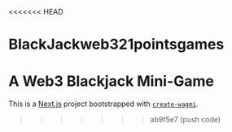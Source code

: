 <<<<<<< HEAD
# BlackJackweb321pointsgames
A Web3 Blackjack Mini-Game
=======
This is a [Next.js](https://nextjs.org) project bootstrapped with [`create-wagmi`](https://github.com/wevm/wagmi/tree/main/packages/create-wagmi).
>>>>>>> ab9f5e7 (push code)
